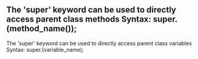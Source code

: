 The 'super' keyword can be used to directly access parent class methods
Syntax:
  super.(method_name());
----------------------

The 'super' keyword can be used to directly access parent class variables
Syntax:
  super.(variable_name);
